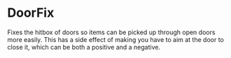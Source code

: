 # DoorFix

Fixes the hitbox of doors so items can be picked up through open doors more easily. This has a side effect of making you have to aim at the door to close it, which can be both a positive and a negative.
